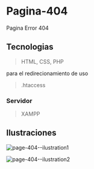 # Pagina-404
Pagina Error 404

## Tecnologias

> HTML, CSS, PHP

para el redirecionamiento de uso
> .htaccess

### Servidor
> XAMPP

## Ilustraciones

![page-404--ilustration1](https://user-images.githubusercontent.com/71775908/128434194-d258232d-cfad-4f7d-a756-b464f81a24d2.PNG)

![page-404--ilustration2](https://user-images.githubusercontent.com/71775908/128434215-5cb71e58-6f39-4014-b5d8-6d0371de420f.PNG)
